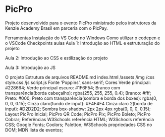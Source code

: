 # PicPro
Projeto desenvolvido para o evento PicPro ministrado pelos instrutores da Kenzie Academy Brasil em parceria com o PicPay.

Ferramentas
Instalação do VS Code no Windows
Como utilizar o codepen e o VSCode
Checkpoints aulas
Aula 1: Introdução ao HTML e estruturação do projeto

Aula 2: Introdução ao CSS e estilização do projeto

Aula 3: Introdução ao JS

O projeto
Estrutura de arquivos
README.md
index.html
/assets
/img
/css
style.css
/js
script.js
Fonte
'Poppins', sans-serif;
Cores
Verde principal: #228664;
Verde principal escuro: #1F6F54;
Branco com transparência(borda cabeçalho): rgba(255, 255, 255, 0.4);
Branco: #fff;
Preto: #000;
Preto com transparência(sombra e borda dos boxes): rgba(0, 0, 0, 0.15);
Cinza claro(fundo de input): #F4F4F4
Cinza claro 2(borda de input): #D2D2D2;
Sombra
box-shadow: 2px 2px 4px rgba(0, 0, 0, 0.15);
Layout
PicPro Inicial;
PicPro QR Code;
PicPro Pix;
PicPro Boleto;
PicPro Cobrar;
Referências
W3Schools referência HTML;
W3Schools referência CSS;
Google Fonts;
Coolors;
Paletton;
W3Schools propriedades CSS no DOM;
MDN lista de eventos;
